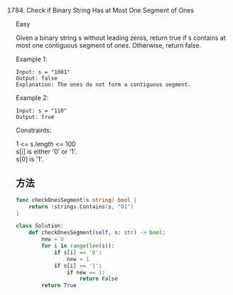 1784. Check if Binary String Has at Most One Segment of Ones


Easy


Given a binary string s ​​​​​without leading zeros, return true​​​ if s contains at most one contiguous segment of ones. Otherwise, return false.

 

Example 1:

```
Input: s = "1001"
Output: false
Explanation: The ones do not form a contiguous segment.
```

Example 2:

```
Input: s = "110"
Output: true
```
 

Constraints:

1 <= s.length <= 100   
s[i]​​​​ is either '0' or '1'.   
s[0] is '1'.   


## 方法


```go
func checkOnesSegment(s string) bool {
    return !strings.Contains(s, "01")
}
```


```python
class Solution:
    def checkOnesSegment(self, s: str) -> bool:
        new = 0
        for i in range(len(s)):
            if s[i] == '0':
                new = 1
            if s[i] == '1':
                if new == 1:
                    return False
        return True
```